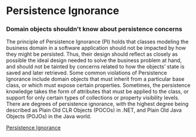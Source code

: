 # Persistence Ignorance

### Domain objects shouldn't know about persistence concerns

The principle of Persistence Ignorance (PI) holds that classes modeling the business domain in a software application should not be impacted by how they might be persisted. Thus, their design should reflect as closely as possible the ideal design needed to solve the business problem at hand, and should not be tainted by concerns related to how the objects’ state is saved and later retrieved. Some common violations of Persistence Ignorance include domain objects that must inherit from a particular base class, or which must expose certain properties. Sometimes, the persistence knowledge takes the form of attributes that must be applied to the class, or support for only certain types of collections or property visibility levels. There are degrees of persistence ignorance, with the highest degree being described as Plain Old CLR Objects (POCOs) in .NET, and Plain Old Java Objects (POJOs) in the Java world. 

[Persistence Ignorance](https://deviq.com/persistence-ignorance/)



